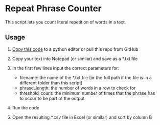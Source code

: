 # Repeat Phrase Counter

This script lets you count literal repetition of words in a text.

## Usage
1) [Copy this code](https://raw.githubusercontent.com/DaniBodor/RepeatPhraseChecker/main/RepeatPhraseChecker.py) to a python editor or pull this repo from GitHub

2) Copy your text into Notepad (or similar) and save as a \*.txt file

3) In the first few lines input the correct parameters for:
    - filename: the name of the \*.txt file (or the full path if the file is in a different folder than this script)
    - phrase_length: the number of words in a row to check for
    - threshold_count: the minimum number of times that the phrase has to occur to be part of the output

4) Run the code

5) Open the resulting \*.csv file in Excel (or similar) and sort by column B
